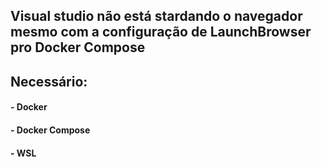 ## Visual studio não está stardando o navegador mesmo com a configuração de LaunchBrowser pro Docker Compose


## Necessário: 
#### -  Docker 
#### -  Docker Compose
#### -  WSL
